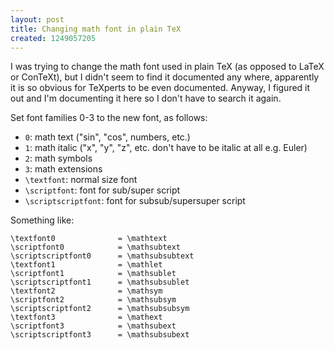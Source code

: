 ```yaml
---
layout: post
title: Changing math font in plain TeX
created: 1249057205
---
```

I was trying to change the math font used in plain TeX (as opposed to LaTeX or ConTeXt), but I didn't seem to find it documented any where, apparently it is so obvious for TeXperts to be even documented. Anyway, I figured it out and I'm documenting it here so I don't have to search it again.

Set font families 0-3 to the new font, as follows:
* `0`: math text ("sin", "cos", numbers, etc.)
* `1`: math italic ("x", "y", "z", etc. don't have to be italic at all e.g. Euler)
* `2`: math symbols
* `3`: math extensions
* `\textfont`: normal size font
* `\scriptfont`: font for sub/super script
* `\scriptscriptfont`: font for subsub/supersuper script

Something like:

    \textfont0              = \mathtext 
    \scriptfont0            = \mathsubtext
    \scriptscriptfont0      = \mathsubsubtext
    \textfont1              = \mathlet
    \scriptfont1            = \mathsublet
    \scriptscriptfont1      = \mathsubsublet
    \textfont2              = \mathsym
    \scriptfont2            = \mathsubsym
    \scriptscriptfont2      = \mathsubsubsym
    \textfont3              = \mathext
    \scriptfont3            = \mathsubext
    \scriptscriptfont3      = \mathsubsubext
